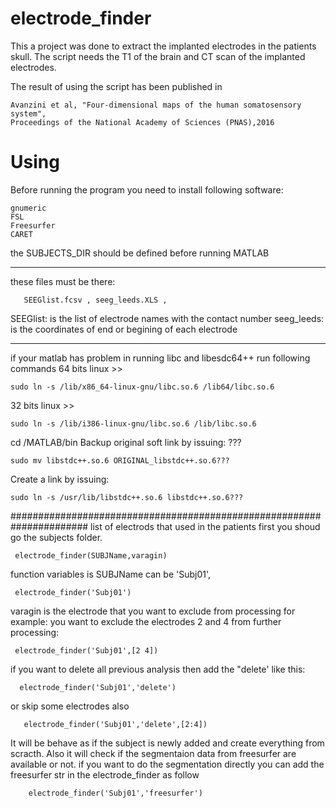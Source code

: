 # electrode_finder
This a project was done to extract the implanted electrodes in the patients skull. The script needs the T1 of the brain and CT scan of the implanted electrodes. 

The result of using the script has been published in 

    Avanzini et al, "Four-dimensional maps of the human somatosensory system",
    Proceedings of the National Academy of Sciences (PNAS),2016


# Using
Before running the program you need to install following software:

    gnumeric
    FSL 
    Freesurfer
    CARET 
    
the SUBJECTS_DIR should be defined before running MATLAB

**************************************************************************

these files must be there:

       SEEGlist.fcsv , seeg_leeds.XLS ,

SEEGlist: is the list of electrode names with the contact number
seeg_leeds: is the coordinates of end or begining of each electrode

_____________________________________________________________________________
if your matlab has problem in running libc and libesdc64++ run following
commands
64 bits linux >>  

    sudo ln -s /lib/x86_64-linux-gnu/libc.so.6 /lib64/libc.so.6
32 bits linux >>  

    sudo ln -s /lib/i386-linux-gnu/libc.so.6 /lib/libc.so.6
cd /MATLAB/bin
Backup original soft link by issuing: ???

    sudo mv libstdc++.so.6 ORIGINAL_libstdc++.so.6???
Create a link by issuing: 
        
    sudo ln -s /usr/lib/libstdc++.so.6 libstdc++.so.6???


######################################################################
list of electrods that used in the patients first you shoud go the subjects folder.

     electrode_finder(SUBJName,varagin)

function variables is SUBJName can be 'Subj01',

     electrode_finder('Subj01')

varagin is the electrode that you want to exclude from processing for example: you want to exclude the electrodes 2 and 4 from further processing:

     electrode_finder('Subj01',[2 4])

 if you want to delete all previous analysis then add the "delete' like
 this:
 
      electrode_finder('Subj01','delete')

or skip some electrodes also
         
       electrode_finder('Subj01','delete',[2:4])

It will be behave as if the subject is newly added and create everything from scracth. Also it will check if the segmentaion data from freesurfer are available or not. if you want to do the segmentation directly you can add the freesurfer str in the electrode_finder as follow

        electrode_finder('Subj01','freesurfer')
